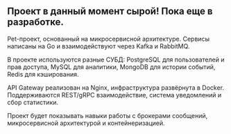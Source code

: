 ## Проект в данный момент сырой! Пока еще в разработке.

Pet-проект, основанный на микросервисной архитектуре. Сервисы написаны на Go и взаимодействуют через Kafka и RabbitMQ.

В проекте используются разные СУБД: PostgreSQL для пользователей и прав доступа, MySQL для аналитики, MongoDB для истории событий, Redis для кэширования.

API Gateway реализован на Nginx, инфраструктура развёрнута в Docker. Поддерживаются REST/gRPC взаимодействие, система уведомлений и сбор статистики.

Проект будет показывать навыки работы с брокерами сообщений, микросервисной архитектурой и контейнеризацией.

